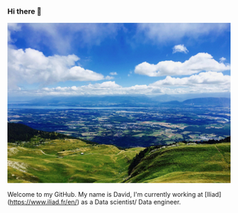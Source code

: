 ### Hi there 👋

<!-- ![Photo](Landscape.jpeg) -->

<p align="center">
  <img src="Landscape.jpeg" width="600" title="hover text">
</p>

Welcome to my GitHub. My name is David,  I'm currently working at [Iliad] (https://www.iliad.fr/en/) as a Data scientist/ Data engineer.

<!--
**Daviddlhy/Daviddlhy** is a ✨ _special_ ✨ repository because its `README.md` (this file) appears on your GitHub profile.

Here are some ideas to get you started:

- 🔭 I’m currently working on ...
- 🌱 I’m currently learning ...
- 👯 I’m looking to collaborate on ...
- 🤔 I’m looking for help with ...
- 💬 Ask me about ...
- 📫 How to reach me: ...
- 😄 Pronouns: ...
- ⚡ Fun fact: ...
-->

